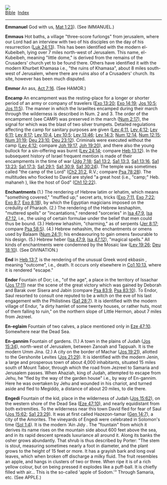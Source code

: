[![](../../cdshop/ithlogo.png)](../../index)  
[Bible](../index)  [Index](index) 

------------------------------------------------------------------------

<span id="000">**Emmanuel**</span> God with us, [Mat
1:23](../kjv/mat001.htm#023)). (See IMMANUEL.)

<span id="001">**Emmaus**</span> Hot baths, a village "three-score
furlongs" from jerusalem, where our Lord had an interview with two of
his disciples on the day of his resurrection ([Luk
24:13](../kjv/luk024.htm#013)). This has been identified with the modern
el-Kubeibeh, lying over 7 miles north-west of Jerusalem. This name,
el-Kubeibeh, meaning "little dome," is derived from the remains of the
Crusaders' church yet to be found there. Others have identified it with
the modern Khurbet Khamasa i.e., "the ruins of Khamasa", about 8 miles
south-west of Jerusalem, where there are ruins also of a Crusaders'
church. Its site, however has been much disputed.

<span id="002">**Emmor**</span> An ass, [Act
7:16](../kjv/act007.htm#016). (See HAMOR.)

<span id="003">**Encamp**</span> An encampment was the resting-place for
a longer or shorter period of an army or company of travelers ([Exo
13:20](../kjv/exo013.htm#020); [Exo 14:19](../kjv/exo014.htm#019); [Jos
10:5](../kjv/jos010.htm#005); [Jos 11:5](../kjv/jos011.htm#005)). The
manner in which the Israelites encamped during their march through the
wilderness is described in Num. 2 and 3. The order of the encampment
(see CAMP) was preserved in the march ([Num
2:17](../kjv/num002.htm#017)), the signal for which was the blast of two
silver trumpets. Detailed regulations affecting the camp for sanitary
purposes are given ([Lev 4:11](../kjv/lev004.htm#011), [Lev
4:12](../kjv/lev004.htm#012); [Lev 6:11](../kjv/lev006.htm#011); [Lev
8:17](../kjv/lev008.htm#017); [Lev 10:4](../kjv/lev010.htm#004), [Lev
10:5](../kjv/lev010.htm#005); [Lev 13:46](../kjv/lev013.htm#046); [Lev
14:3](../kjv/lev014.htm#003); [Num 12:14](../kjv/num012.htm#014), [Num
12:15](../kjv/num012.htm#015); [Num 31:19](../kjv/num031.htm#019); [Deu
23:10](../kjv/deu023.htm#010), [Deu 23:12](../kjv/deu023.htm#012)).
Criminals were executed without the camp ([Lev
4:12](../kjv/lev004.htm#012); compare [Joh
19:17](../kjv/joh019.htm#017), [Joh 19:20](../kjv/joh019.htm#020)), and
there also the young bullock for a sin-offering was burnt ([Lev
24:14](../kjv/lev024.htm#014); compare [Heb
13:12](../kjv/heb013.htm#012)). In the subsequent history of Israel
frequent mention is made of their encampments in the time of war ([Jdg
7:18](../kjv/jdg007.htm#018); [Sa1 13:2](../kjv/sa1013.htm#002), [Sa1
13:3](../kjv/sa1013.htm#003), [Sa1 13:16](../kjv/sa1013.htm#016), [Sa1
13:23](../kjv/sa1013.htm#023); [Sa1 17:3](../kjv/sa1017.htm#003); [Sa1
29:1](../kjv/sa1029.htm#001); [Sa1 30:9](../kjv/sa1030.htm#009), [Sa1
30:24](../kjv/sa1030.htm#024)). The temple was sometimes called "the
camp of the Lord" ([Ch2 31:2](../kjv/ch2031.htm#002), R.V.; compare [Psa
78:28](../kjv/psa078.htm#028)). The multitudes who flocked to David are
styled "a great host (i.e., "camp;" Heb. mahaneh ), like the host of
God" ([Ch1 12:22](../kjv/ch1012.htm#022)).

<span id="004">**Enchantments**</span> (1.) The rendering of Hebrew
latim or lehatim, which means "something covered," "muffled up;" secret
arts, tricks ([Exo 7:11](../kjv/exo007.htm#011), [Exo
7:22](../kjv/exo007.htm#022); [Exo 8:7](../kjv/exo008.htm#007), [Exo
8:18](../kjv/exo008.htm#018)), by which the Egyptian magicians imposed
on the credulity of Pharaoh. (2.) The rendering of the Hebrew keshaphim,
"muttered spells" or "incantations," rendered "sorceries" in [Isa
47:9](../kjv/isa047.htm#009), [Isa 47:12](../kjv/isa047.htm#012), i.e.,
the using of certain formulae under the belief that men could thus be
bound. (3.) Hebrew lehashim, "charming," as of serpents ([Jer
8:17](../kjv/jer008.htm#017); compare [Psa
58:5](../kjv/psa058.htm#005)). (4.) Hebrew nehashim, the enchantments or
omens used by Balaam ([Num 24:1](../kjv/num024.htm#001)); his
endeavouring to gain omens favourable to his design. (5.) Hebrew heber
([Isa 47:9](../kjv/isa047.htm#009), [Isa 47:12](../kjv/isa047.htm#012)),
"magical spells." All kinds of enchantments were condemned by the Mosaic
law ([Lev 19:26](../kjv/lev019.htm#026); [Deu
18:10](../kjv/deu018.htm#010)). (See DIVINATION.)

<span id="005">**End**</span> In [Heb 13:7](../kjv/heb013.htm#007), is
the rendering of the unusual Greek word ekbasin , meaning "outcome",
i.e., death. It occurs only elsewhere in [Co1
10:13](../kjv/co1010.htm#013), where it is rendered "escape."

<span id="006">**Endor**</span> Fountain of Dor; i.e., "of the age", a
place in the territory of Issachar ([Jos 17:11](../kjv/jos017.htm#011))
near the scene of the great victory which was gained by Deborah and
Barak over Sisera and Jabin (compare [Psa 83:9](../kjv/psa083.htm#009),
[Psa 83:10](../kjv/psa083.htm#010)). To Endor, Saul resorted to consult
one reputed to be a witch on the eve of his last engagement with the
Philistines ([Sa1 28:7](../kjv/sa1028.htm#007)). It is identified with
the modern village of Endur, "a dirty hamlet of some twenty houses, or
rather huts, most of them falling to ruin," on the northern slope of
Little Hermon, about 7 miles from Jezreel.

<span id="007">**En-eglaim**</span> Fountain of two calves, a place
mentioned only in [Eze 47:10](../kjv/eze047.htm#010). Somewhere near the
Dead Sea.

<span id="008">**En-gannim**</span> Fountain of gardens. (1.) A town in
the plains of Judah ([Jos 15:34](../kjv/jos015.htm#034)), north-west of
Jerusalem, between Zanoah and Tappuah. It is the modern Umm Jina. (2.) A
city on the border of Machar ([Jos 19:21](../kjv/jos019.htm#021)),
allotted to the Gershonite Levites ([Jos 21:29](../kjv/jos021.htm#029)).
It is identified with the modern Jenin, a large and prosperous town of
about 4,000 inhabitants, situated 15 miles south of Mount Tabor, through
which the road from Jezreel to Samaria and Jerusalem passes. When
Ahaziah, king of Judah, attempted to escape from Jehu, he "fled by the
way of the garden house" i.e., by way of En-gannim. Here he was
overtaken by Jehu and wounded in his chariot, and turned aside and fled
to Megiddo, a distance of about 20 miles, to die there.

<span id="009">**Engedi**</span> Fountain of the kid, place in the
wilderness of Judah ([Jos 15:62](../kjv/jos015.htm#062)), on the western
shore of the Dead Sea ([Eze 47:10](../kjv/eze047.htm#010)), and nearly
equidistant from both extremities. To the wilderness near this town
David fled for fear of Saul ([Jos 15:62](../kjv/jos015.htm#062); [Sa1
23:29](../kjv/sa1023.htm#029)). It was at first called Hazezon-tamar
([Gen 14:7](../kjv/gen014.htm#007)), a city of the Amorites. The
vineyards of Engedi were celebrated in Solomon's time ([Sol
1:4](../kjv/sol001.htm#004)). It is the modern 'Ain Jidy . The
"fountain" from which it derives its name rises on the mountain side
about 600 feet above the sea, and in its rapid descent spreads
luxuriance all around it. Along its banks the osher grows abundantly.
That shrub is thus described by Porter: "The stem is stout, measuring
sometimes nearly a foot in diameter, and the plant grows to the height
of 15 feet or more. It has a grayish bark and long oval leaves, which
when broken off discharge a milky fluid. The fruit resembles an apple,
and hangs in clusters of two or three. When ripe it is of a rich yellow
colour, but on being pressed it explodes like a puff-ball. It is chiefly
filled with air... This is the so-called 'apple of Sodom.'" Through
Samaria, etc. (See APPLE.)
